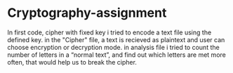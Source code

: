# Cryptography-assignment
In first code, cipher with fixed key i tried to encode a text file using the defined key.
in the "Cipher" file, a text is recieved as plaintext and user can choose encryption or decryption mode.
in analysis file i tried to count the number of letters in a “normal text”, and find out which letters are met more often, that would help us to break the cipher.
